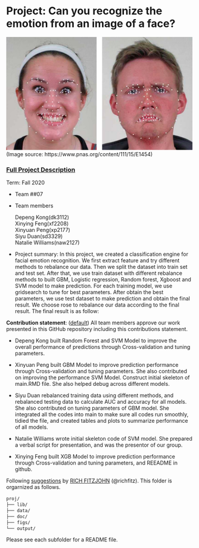 # Project: Can you recognize the emotion from an image of a face? 
<img src="figs/CE.jpg" alt="Compound Emotions" width="500"/>
(Image source: https://www.pnas.org/content/111/15/E1454)

### [Full Project Description](doc/project3_desc.md)

Term: Fall 2020

+ Team ##07
+ Team members

	Depeng Kong(dk3112)  
	Xinying Feng(xf2208)  
	Xinyuan Peng(xp2177)  
	Siyu Duan(sd3329)  
	Natalie Williams(naw2127)  

+ Project summary: In this project, we created a classification engine for facial emotion recognition. We first extract feature and try different methods to rebalance our data. Then we split the dataset into train set and test set. After that, we use train dataset with different rebalance methods to built GBM, Logistic regression, Random forest, Xgboost and SVM model to make prediction. For each training model, we use gridsearch to tune for best parameters. After obtain the best parameters, we use test dataset to make prediction and obtain the final result. We choose rose to rebalance our data according to the final result. The final result is as follow:

	
**Contribution statement**: ([default](doc/a_note_on_contributions.md)) All team members approve our work presented in this GitHub repository including this contributions statement. 
+ Depeng Kong built Random Forest and SVM Model to improve the overall performance of predictions through Cross-validation and tuning parameters. 

+ Xinyuan Peng built GBM Model to improve prediction performance through Cross-validation and tuning parameters. She also contributed on improving the performance SVM Model. Construct initial skeleton of main.RMD file.   She also helped debug across different models. 

+ Siyu Duan rebalanced training data using different methods, and rebalanced testing data to calculate AUC and accuracy for all models. She also contributed on tuning parameters of GBM model. She integrated all the codes into main to make sure all codes run smoothly, tidied the file, and created tables and plots to summarize performance of all models.   

+ Natalie Williams wrote initial skeleton code of SVM model.  She prepared a verbal script for presentation, and was the presentor of our group. 

+ Xinying Feng  built XGB Model to improve prediction performance through Cross-validation and tuning parameters, and REEADME in github.  


Following [suggestions](http://nicercode.github.io/blog/2013-04-05-projects/) by [RICH FITZJOHN](http://nicercode.github.io/about/#Team) (@richfitz). This folder is orgarnized as follows.

```
proj/
├── lib/
├── data/
├── doc/
├── figs/
└── output/
```

Please see each subfolder for a README file.
